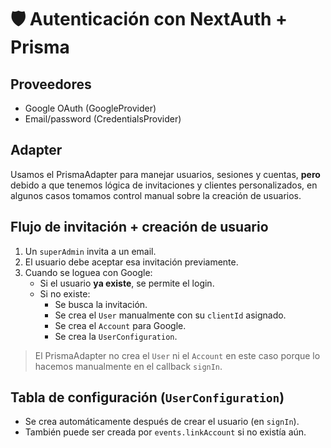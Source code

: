 # 🛡️ Autenticación con NextAuth + Prisma

## Proveedores

- Google OAuth (GoogleProvider)
- Email/password (CredentialsProvider)

## Adapter

Usamos el PrismaAdapter para manejar usuarios, sesiones y cuentas, **pero** debido a que tenemos lógica de invitaciones y clientes personalizados, en algunos casos tomamos control manual sobre la creación de usuarios.

## Flujo de invitación + creación de usuario

1. Un `superAdmin` invita a un email.
2. El usuario debe aceptar esa invitación previamente.
3. Cuando se loguea con Google:
   - Si el usuario **ya existe**, se permite el login.
   - Si no existe:
     - Se busca la invitación.
     - Se crea el `User` manualmente con su `clientId` asignado.
     - Se crea el `Account` para Google.
     - Se crea la `UserConfiguration`.

> El PrismaAdapter no crea el `User` ni el `Account` en este caso porque lo hacemos manualmente en el callback `signIn`.

## Tabla de configuración (`UserConfiguration`)

- Se crea automáticamente después de crear el usuario (en `signIn`).
- También puede ser creada por `events.linkAccount` si no existía aún.
